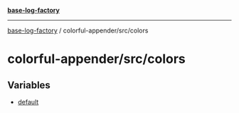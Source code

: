 [**base-log-factory**](../../../index.md)

***

[base-log-factory](../../../index.md) / colorful-appender/src/colors

# colorful-appender/src/colors

## Variables

- [default](variables/default.md)
